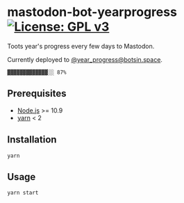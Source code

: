 # mastodon-bot-yearprogress [![License: GPL v3](https://img.shields.io/badge/License-GPLv3-blue.svg)](https://www.gnu.org/licenses/gpl-3.0)

Toots year's progress every few days to Mastodon.

Currently deployed to [@year_progress@botsin.space](https://botsin.space/@year_progress).

```
▓▓▓▓▓▓▓▓▓▓▓▓▓░░ 87%
```

## Prerequisites

- [Node.js](https://nodejs.org) >= 10.9
- [yarn](https://classic.yarnpkg.com) < 2

## Installation

```
yarn
```

## Usage

```
yarn start
```
